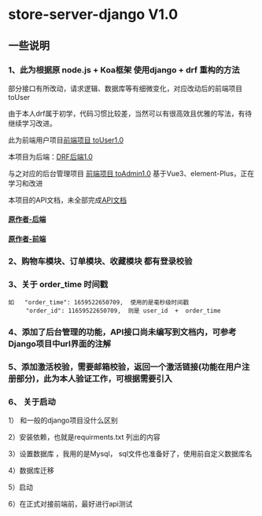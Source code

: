 # store-server-django V1.0
## 一些说明
### 1、此为根据原 node.js + Koa框架 使用django + drf 重构的方法  

部分接口有所改动，请求逻辑、数据库等有细微变化，对应改动后的前端项目toUser  

由于本人drf属于初学，代码习惯比较差，当然可以有很高效且优雅的写法，有待继续学习改进。  

此为前端用户项目[前端项目 toUser1.0](https://github.com/Miki-Hunter/toUser-vue-store-1.0)  

本项目为后端：[DRF后端1.0](https://github.com/Miki-Hunter/store-server-django-Version1.0)  

与之对应的后台管理项目 [前端项目 toAdmin1.0](https://github.com/Miki-Hunter/toAdmin-vue-store-1.0) 基于Vue3、element-Plus，正在学习和改进  

本项目的API文档，未全部完成[API文档](https://github.com/Miki-Hunter/store-server-django-Version1.0/blob/main/storeAPI.md)  


#### [原作者-后端](https://github.com/hai-27/store-server)  
#### [原作者-前端](https://github.com/hai-27/vue-store)   

### 2、购物车模块、订单模块、收藏模块  都有登录校验

### 3、关于 order_time 时间戳

	如 	"order_time": 1659522650709,  使用的是毫秒级时间戳
		 "order_id": 11659522650709,  则是 user_id  +  order_time

### 4、添加了后台管理的功能，API接口尚未编写到文档内，可参考Django项目中url界面的注解

### 5、添加激活校验，需要邮箱校验，返回一个激活链接(功能在用户注册部分)，此为本人验证工作，可根据需要引入


### 6、 关于启动

1） 和一般的django项目没什么区别

2）安装依赖，也就是requirments.txt 列出的内容

3）设置数据库 ，我用的是Mysql， sql文件也准备好了，使用前自定义数据库名

4）数据库迁移

5）启动

6）在正式对接前端前，最好进行api测试
